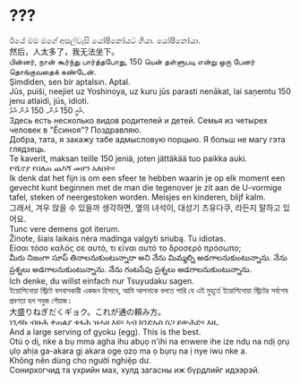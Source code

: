 # ???

ඊයේ මම මගේ අසල්වැසි යෝෂිනෝයට ගියා. යෝෂිනෝයා.  
然后，人太多了，我无法坐下。  
பின்னர், நான் கூர்ந்து பார்த்தபோது, ​​150 யென் தள்ளுபடி என்று ஒரு பேனர் தொங்குவதைக் கண்டேன்.  
Şimdiden, sen bir aptalsın. Aptal.  
Jūs, puiši, neejiet uz Yoshinoya, uz kuru jūs parasti nenākat, lai saņemtu 150 jenu atlaidi, jūs, idioti.  
އެއީ 150 ޔެން، 150 ޔެން އެވެ.  
Здесь есть несколько видов родителей и детей. Семья из четырех человек в "Ёсиноя"? Поздравляю.  
Добра, тата, я закажу табе адмысловую порцыю. Я больш не магу гэта глядзець.  
Te kaverit, maksan teille 150 jeniä, joten jättäkää tuo paikka auki.  
ዮሺኖያ የበለጠ ጨካኝ መሆን አለበት።  
Ik denk dat het fijn is om een ​​sfeer te hebben waarin je op elk moment een gevecht kunt beginnen met de man die tegenover je zit aan de U-vormige tafel, steken of neergestoken worden. Meisjes en kinderen, blijf kalm.  
그래서, 겨우 앉을 수 있을까 생각하면, 옆의 녀석이, 대성기 츠유다쿠, 라든지 말하고 있어요.  
Tunc vere demens got iterum.  
Žinote, šiais laikais nėra madinga valgyti sriubą. Tu idiotas.  
Είσαι τόσο καλός σε αυτό, τι είναι αυτό το δροσερό πρόσωπο;  
మీరు నిజంగా సూప్ తినాలనుకుంటున్నారా అని నేను మిమ్మల్ని అడగాలనుకుంటున్నాను. నేను ప్రశ్నలు అడగాలనుకుంటున్నాను. నేను గంటసేపు ప్రశ్నలు అడగాలనుకుంటున్నాను.  
Ich denke, du willst einfach nur Tsuyudaku sagen.  
ইয়োশিনোয়া স্ট্রিটে বসবাসকারী একজন হিসাবে, আমি আপনাকে বলতে পারি যে এই মুহূর্তে ইয়োশিনোয়া স্ট্রিটের সর্বশেষ প্রবণতা হল সবুজ পেঁয়াজ।  
大盛りねぎだくギョク。これが通の頼み方。  
ነጊዳኩ ብዙሕ ቀጠልያ ቱፋሕ ዝሓዘ እዩ። ኣብ ክንድኡስ ስጋ ይውሕድ። እዚ.  
And a large serving of gyoku (egg). This is the best.  
Otú ọ dị, nke a bụ mma agha ihu abụọ n'ihi na enwere ihe ize ndụ na ndị ọrụ ụlọ ahịa ga-akara gị akara oge ọzọ ma ọ bụrụ na ị nye iwu nke a.  
Không nên dùng cho người nghiệp dư.  
Сонирхогчид та үхрийн мах, хулд загасны иж бүрдлийг идээрэй.  